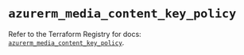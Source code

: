 # `azurerm_media_content_key_policy`

Refer to the Terraform Registry for docs: [`azurerm_media_content_key_policy`](https://registry.terraform.io/providers/hashicorp/azurerm/3.111.0/docs/resources/media_content_key_policy).
